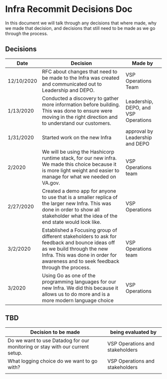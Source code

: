 # Infra Recommit Decisions Doc

In this document we will talk through any decisions that where made, why we made that decision, and decisions that still need to be made as we go through the process. 


##  Decisions

| Date      | Decision            | Made by |
| --------- | ------------------------------------------------------------ | --------------------------- |
| 12/10/2020 | RFC about changes that need to be made to the Infra was created and communicated out to Leadership and DEPO. |  VSP Operations Team |
|1/13/2020 |  Conducted a discovery to gather more information before building. This was done to ensure were moving in the right direction and to understand our customers.| Leadership, DEPO, and VSP Operations |
|1/31/2020 | Started work on the new Infra |  approval by Leadership and DEPO|
|2/2020 | We will be using the Hashicorp runtime stack, for our new infra. We made this choice because it is more light weight and easier to manage for what we needed on VA.gov.  | VSP Operations team|
|2/27/2020 | Created a demo app for anyone to use that is a smaller replica of the larger new Infra. This was done in order to show all stakeholder what the idea of the end state would look like. | VSP Operations|
|3/2/2020 | Established a Focusing group of different stakeholders to ask for feedback and bounce ideas off as we build through the new Infra. This was done in order for awareness and to seek feedback through the process. | VSP Operations team| 
|3/2020 | Using Go as one of the programming languages for our new Infra. We did this because it allows us to do more and is a more modern language choice | VSP Operations |





## TBD
| Decision  to be made                                 | being evaluated by   |
| ------------------------------------------------------------ | --------------------------- |
| Do we want to use Datadog for our monitoring or stay with our current setup. | VSP Operations and stakeholders|  
| What logging choice do we want to go with? |  VSP Operations and stakeholders|
|  |  |
